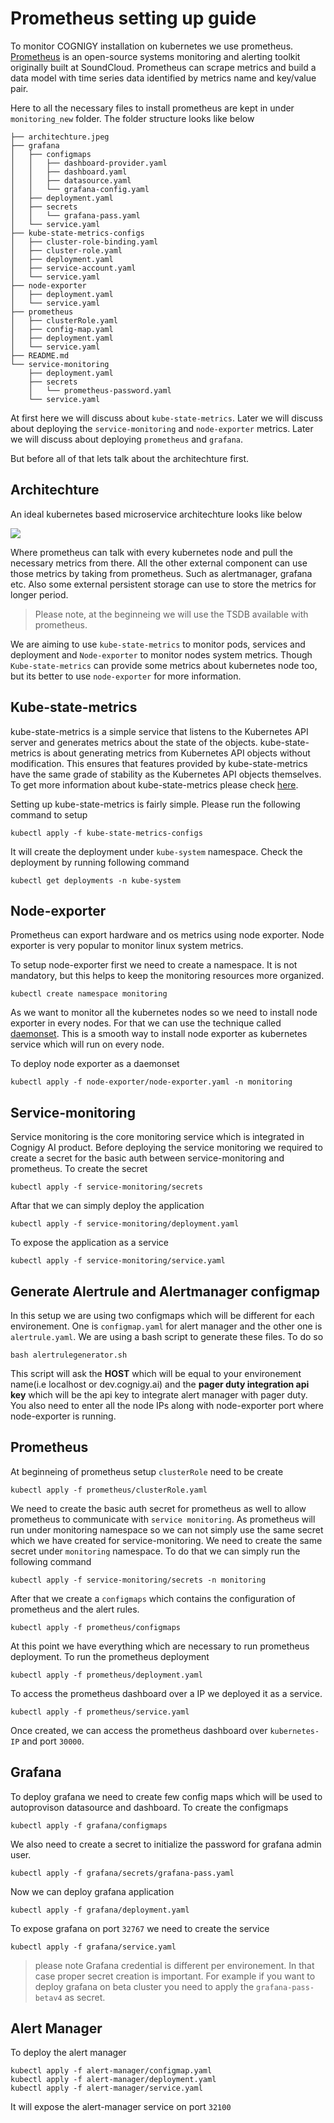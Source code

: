 # Prometheus setting up guide

To monitor COGNIGY installation on kubernetes we use prometheus. [Prometheus](https://prometheus.io/docs/introduction/overview/) is an open-source systems monitoring and alerting toolkit originally built at SoundCloud. Prometheus can scrape metrics and build a data model with time series data identified by metrics name and key/value pair. 

Here to all the necessary files to install prometheus are kept in under `monitoring_new` folder. The folder structure looks like below 

```
├── architechture.jpeg
├── grafana
│   ├── configmaps
│   │   ├── dashboard-provider.yaml
│   │   ├── dashboard.yaml
│   │   ├── datasource.yaml
│   │   └── grafana-config.yaml
│   ├── deployment.yaml
│   ├── secrets
│   │   └── grafana-pass.yaml
│   └── service.yaml
├── kube-state-metrics-configs
│   ├── cluster-role-binding.yaml
│   ├── cluster-role.yaml
│   ├── deployment.yaml
│   ├── service-account.yaml
│   └── service.yaml
├── node-exporter
│   ├── deployment.yaml
│   └── service.yaml
├── prometheus
│   ├── clusterRole.yaml
│   ├── config-map.yaml
│   ├── deployment.yaml
│   └── service.yaml
├── README.md
└── service-monitoring
    ├── deployment.yaml
    ├── secrets
    │   └── prometheus-password.yaml
    └── service.yaml
```
At first here we will discuss about `kube-state-metrics`. Later we will discuss about deploying the `service-monitoring` and `node-exporter` metrics. Later we will discuss about deploying `prometheus` and `grafana`.

But before all of that lets talk about the architechture first. 


## Architechture 

An ideal kubernetes based microservice architechture looks like below 

![](architechture.jpeg)

Where prometheus can talk with every kubernetes node and pull the necessary metrics from there. All the other external component can use those metrics by taking from prometheus. Such as alertmanager, grafana etc. Also some external persistent storage can use to store the metrics for longer period. 

> Please note, at the beginneing we will use the TSDB available with prometheus. 

We are aiming to use `kube-state-metrics` to monitor pods, services and deployment and `Node-exporter` to monitor nodes system metrics. Though `Kube-state-metrics` can provide some metrics about kubernetes node too, but its better to use `node-exporter` for more information. 

## Kube-state-metrics

kube-state-metrics is a simple service that listens to the Kubernetes API server and generates metrics about the state of the objects. kube-state-metrics is about generating metrics from Kubernetes API objects without modification. This ensures that features provided by kube-state-metrics have the same grade of stability as the Kubernetes API objects themselves. To get more information about kube-state-metrics please check [here](https://github.com/kubernetes/kube-state-metrics). 

Setting up kube-state-metrics is fairly simple. Please run the following command to setup 

```
kubectl apply -f kube-state-metrics-configs
```
It will create the deployment under `kube-system` namespace. Check the deployment by running following command

```
kubectl get deployments -n kube-system
```
## Node-exporter

Prometheus can export hardware and os metrics using node exporter. Node exporter is very popular to monitor linux system metrics.

To setup node-exporter first we need to create a namespace. It is not mandatory, but this helps to keep the monitoring resources more organized. 

```
kubectl create namespace monitoring
```

As we want to monitor all the kubernetes nodes so we need to install node exporter in every nodes. For that we can use the technique called [daemonset](https://kubernetes.io/docs/concepts/workloads/controllers/daemonset/). This is a smooth way to install node exporter as kubernetes service which will run on every node. 

To deploy node exporter as a daemonset 

```
kubectl apply -f node-exporter/node-exporter.yaml -n monitoring
```
## Service-monitoring

Service monitoring is the core monitoring service which is integrated in Cognigy AI product. Before deploying the service monitoring we required to create a secret for the basic auth between service-monitoring and prometheus. To create the secret 

```
kubectl apply -f service-monitoring/secrets
```
Aftar that we can simply deploy the application 

```
kubectl apply -f service-monitoring/deployment.yaml
```
To expose the application as a service 

```
kubectl apply -f service-monitoring/service.yaml
```
## Generate Alertrule and Alertmanager configmap

In this setup we are using two configmaps which will be different for each environement. One is `configmap.yaml` for alert manager and the other one is  `alertrule.yaml`. We are using a bash script to generate these files. To do so 

```
bash alertrulegenerator.sh
```
This script will ask the **HOST** which will be equal to your environement name(i.e localhost or dev.cognigy.ai) and the **pager duty integration api key** which will be the api key to integrate alert manager with pager duty. You also need to enter all the node IPs along with node-exporter port where node-exporter is running.

## Prometheus 

At beginneing of prometheus setup `clusterRole` need to be create 

```
kubectl apply -f prometheus/clusterRole.yaml
```
We need to create the basic auth secret for prometheus as well to allow prometheus to communicate with `service monitoring`. As prometheus will run under monitoring namespace so we can not simply use the same secret which we have created for service-monitoring. We need to create the same secret under `monitoring` namespace. To do that we can simply run the following command
```
kubectl apply -f service-monitoring/secrets -n monitoring  
```
After that we create a `configmaps` which contains the configuration of prometheus and the alert rules. 

```
kubectl apply -f prometheus/configmaps
```
At this point we have everything which are necessary to run prometheus deployment. To run the prometheus deployment 

```
kubectl apply -f prometheus/deployment.yaml
```
To access the prometheus dashboard over a IP we deployed it as a service. 

```
kubectl apply -f prometheus/service.yaml
```
Once created, we can access the prometheus dashboard over `kubernetes-IP` and port `30000`. 

## Grafana

To deploy grafana we need to create few config maps which will be used to autoprovison datasource and dashboard. To create the configmaps
```
kubectl apply -f grafana/configmaps
```
We also need to create a secret to initialize the password for grafana admin user. 
```
kubectl apply -f grafana/secrets/grafana-pass.yaml
```
Now we can deploy grafana application 
```
kubectl apply -f grafana/deployment.yaml
```
To expose grafana on port `32767` we need to create the service
```
kubectl apply -f grafana/service.yaml
```
> please note Grafana credential is different per environement. In that case proper secret creation is important. For example if you want to deploy grafana on beta cluster you need to apply the `grafana-pass-betav4` as secret. 

## Alert Manager 

To deploy the alert manager 

```
kubectl apply -f alert-manager/configmap.yaml
kubectl apply -f alert-manager/deployment.yaml
kubectl apply -f alert-manager/service.yaml
```
It will expose the alert-manager service on port `32100`
